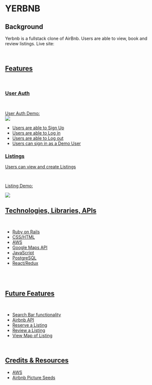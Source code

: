 # YERBNB

## Background

<p>
    Yerbnb is a fullstack clone of AirBnb.  Users are able to view, book and review listings.
    Live site: <a href="https://yerbnb.herokuapp.com/">

</p>
<br>

## Features

<br>

### User Auth
<br>
<p>
    User Auth Demo:
    <br>
    <img src="https://github.com/dlaucodes/YerBnb-FS-Project/blob/main/authdemo.gif">
</p>
<ul>
    <li>Users are able to Sign Up
    <li>Users are able to Log in
    <li>Users are able to Log out
    <li>Users can sign in as a Demo User
</ul>

### Listings

<p>
Users can view and create Listings
</p>
<br>

Listing Demo:
<br>

<p>
<img src="https://github.com/dlaucodes/YerBnb-FS-Project/blob/main/listingdemo.gif">
</p>

## Technologies, Libraries, APIs

<br>
<ul>
    <li> Ruby on Rails
    <li> CSS/HTML
    <li> AWS
    <li> Google Maps API
    <li> JavaScript
    <li> PostgreSQL
    <li> React/Redux
</ul>
<br>
<br>

## Future Features

<br>
<ul>
    <li> Search Bar functionality
    <li> Airbnb API
    <li> Reserve a Listing
    <li> Review a Listing
    <li> View Map of Listing
</ul>
<br>

## Credits & Resources

<ul>
    <li>AWS
    <li>Airbnb Picture Seeds
</ul>
